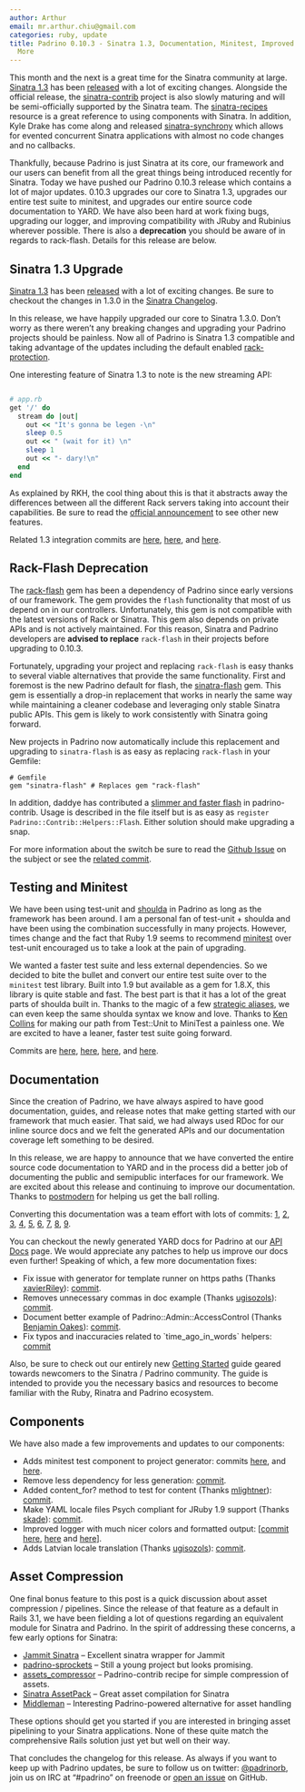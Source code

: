 ```yaml
---
author: Arthur
email: mr.arthur.chiu@gmail.com
categories: ruby, update
title: Padrino 0.10.3 - Sinatra 1.3, Documentation, Minitest, Improved Logger, and
  More
---
```


This month and the next is a great time for the Sinatra community at large. [Sinatra 1.3](https://github.com/sinatra/sinatra/tree/v1.3.0) has been [released](http://www.sinatrarb.com/2011/09/30/sinatra-1.3.0) with a lot of exciting changes. Alongside the official release, the [sinatra-contrib](https://github.com/sinatra/sinatra-contrib) project is also slowly maturing and will be semi-officially supported by the Sinatra team. The [sinatra-recipes](http://sinatra-book-contrib.com) resource is a great reference to using components with Sinatra. In addition, Kyle Drake has come along and released [sinatra-synchrony](http://kyledrake.net/sinatra-synchrony) which allows for evented concurrent Sinatra applications with almost no code changes and no callbacks.

Thankfully, because Padrino is just Sinatra at its core, our framework and our users can benefit from all the great things being introduced recently for Sinatra. Today we have pushed our Padrino 0.10.3 release which contains a lot of major updates. 0.10.3 upgrades our core to Sinatra 1.3, upgrades our entire test suite to minitest, and upgrades our entire source code documentation to YARD. We have also been hard at work fixing bugs, upgrading our logger, and improving compatibility with JRuby and Rubinius wherever possible. There is also a **deprecation** you should be aware of in regards to rack-flash. Details for this release are below.

<break>

## Sinatra 1.3 Upgrade

[Sinatra 1.3](https://github.com/sinatra/sinatra/tree/v1.3.0) has been [released](http://www.sinatrarb.com/2011/09/30/sinatra-1.3.0) with a lot of exciting changes. Be sure to checkout the changes in 1.3.0 in the [Sinatra Changelog](https://github.com/sinatra/sinatra/blob/v1.3.0/CHANGES).

In this release, we have happily upgraded our core to Sinatra 1.3.0. Don’t worry as there weren’t any breaking changes and upgrading your Padrino projects should be painless. Now all of Padrino is Sinatra 1.3 compatible and taking advantage of the updates including the default enabled [rack-protection](https://github.com/rkh/rack-protection).

One interesting feature of Sinatra 1.3 to note is the new streaming API:

```ruby

# app.rb
get '/' do
  stream do |out|
    out << "It's gonna be legen -\n"
    sleep 0.5
    out << " (wait for it) \n"
    sleep 1
    out << "- dary!\n"
  end
end
```


As explained by RKH, the cool thing about this is that it abstracts away the differences between all the different Rack servers taking into account their capabilities. Be sure to read the [official announcement](http://www.sinatrarb.com/2011/09/30/sinatra-1.3.0) to see other new features.

Related 1.3 integration commits are [here](https://github.com/padrino/padrino-framework/commit/6304d1ed4c3b5308917500c43e888433b0695e6d), [here](https://github.com/padrino/padrino-framework/commit/3acbdb24b0cbbdc331b94baf01bfc3a198645feb), and [here](https://github.com/padrino/padrino-framework/commit/1029a40f943f82aaad4f417aa7e1e1445df930b4).

## Rack-Flash Deprecation

The [rack-flash](https://github.com/nakajima/rack-flash) gem has been a dependency of Padrino since early versions of our framework. The gem provides the `flash` functionality that most of us depend on in our controllers. Unfortunately, this gem is not compatible with the latest versions of Rack or Sinatra. This gem also depends on private APIs and is not actively maintained. For this reason, Sinatra and Padrino developers are **advised to replace** `rack-flash` in their projects before upgrading to 0.10.3.

Fortunately, upgrading your project and replacing `rack-flash` is easy thanks to several viable alternatives that provide the same functionality. First and foremost is the new Padrino default for flash, the [sinatra-flash](https://github.com/SFEley/sinatra-flash) gem. This gem is essentially a drop-in replacement that works in nearly the same way while maintaining a cleaner codebase and leveraging only stable Sinatra public APIs. This gem is likely to work consistently with Sinatra going forward.

New projects in Padrino now automatically include this replacement and upgrading to `sinatra-flash` is as easy as replacing `rack-flash` in your Gemfile:

    # Gemfile
    gem "sinatra-flash" # Replaces gem "rack-flash"

In addition, daddye has contributed a [slimmer and faster flash](https://github.com/padrino/padrino-contrib/blob/master/lib/padrino-contrib/helpers/flash.rb) in padrino-contrib. Usage is described in the file itself but is as easy as `register Padrino::Contrib::Helpers::Flash`. Either solution should make upgrading a snap.

For more information about the switch be sure to read the [Github Issue](https://github.com/padrino/padrino-framework/issues/679) on the subject or see the [related commit](https://github.com/padrino/padrino-framework/commit/cad9e8f62025736146f5f13d3ead2424c2b1d3aa).

## Testing and Minitest

We have been using test-unit and [shoulda](https://github.com/thoughtbot/shoulda) in Padrino as long as the framework has been around. I am a personal fan of test-unit + shoulda and have been using the combination successfully in many projects. However, times change and the fact that Ruby 1.9 seems to recommend [minitest](http://www.rubyinside.com/a-minitestspec-tutorial-elegant-spec-style-testing-that-comes-with-ruby-5354.html) over test-unit encouraged us to take a look at the pain of upgrading.

We wanted a faster test suite and less external dependencies. So we decided to bite the bullet and convert our entire test suite over to the `minitest` test library. Built into 1.9 but available as a gem for 1.8.X, this library is quite stable and fast. The best part is that it has a lot of the great parts of shoulda built in. Thanks to the magic of a few [strategic aliases](https://github.com/padrino/padrino-framework/blob/master/padrino-core/test/mini_shoulda.rb), we can even keep the same shoulda syntax we know and love. Thanks to [Ken Collins](http://metaskills.net/2011/03/26/using-minitest-spec-with-rails) for making our path from Test::Unit to MiniTest a painless one. We are excited to have a leaner, faster test suite going forward.

Commits are [here](https://github.com/padrino/padrino-framework/commit/f2a88af060f49ac6c8145cc4b2be93fbb6944e08), [here](https://github.com/padrino/padrino-framework/commit/cf1496e30521f08a276e4e9e4b917e28437fdb66), [here](https://github.com/padrino/padrino-framework/commit/406d08355319a464c205ae76fcd38587f54ff80d), and [here](https://github.com/padrino/padrino-framework/commit/08c18df8aafac3d8ee817fad90e31a5b9d1a7a8e).

## Documentation

Since the creation of Padrino, we have always aspired to have good documentation, guides, and release notes that make getting started with our framework that much easier. That said, we had always used RDoc for our inline source docs and we felt the generated APIs and our documentation coverage left something to be desired.

In this release, we are happy to announce that we have converted the entire source code documentation to YARD and
 in the process did a better job of documenting the public and semipublic interfaces for our framework. We are excited about this release and continuing to improve our documentation. Thanks to [postmodern](https://github.com/postmodern) for helping us get the ball rolling.

Converting this documentation was a team effort with lots of commits: [1](https://github.com/padrino/padrino-framework/commit/9ae898fdbd1381839acc334ec3ed376ab72d9a66), [2](https://github.com/padrino/padrino-framework/commit/2fd8ca7eddec897d3c40188cc30a3658f563ec7e), [3](https://github.com/padrino/padrino-framework/commit/e3f5ad1bdd4f14ab1a69c2df1c215dbb1f5f4162), [4](https://github.com/padrino/padrino-framework/commit/1680307328e8c2f2dc8b129bca41999331107379), [5](https://github.com/padrino/padrino-framework/commit/a5e542d181a2ab13c81effe0e136cbcf0a5eb2ee), [6](https://github.com/padrino/padrino-framework/commit/6676fda49ee3133989e0f33852c375826dd68cb9), [7](https://github.com/padrino/padrino-framework/commit/e218f09a089efa9119efbd01aed8693d8244f135), [8](https://github.com/padrino/padrino-framework/commit/60e1681fa5029c5baf568cd92ebeed6c3f6ca745), [9](https://github.com/padrino/padrino-framework/commit/8f0f1cee12de50b9816f6f25e4feac0d3904d121).

You can checkout the newly generated YARD docs for Padrino at our [API Docs](http://www.padrinorb.com/api/index.html) page. We would appreciate any patches to help us improve our docs even further! Speaking of which, a few more documentation fixes:

-   Fix issue with generator for template runner on https paths (Thanks [xavierRiley](https://github.com/xavierRiley)): [commit](https://github.com/padrino/padrino-framework/commit/e5fc1a60a9b60f46f5916d1ce88bbf6a98918aee).
-   Removes unnecessary commas in doc example (Thanks [ugisozols](https://github.com/ugisozols)): [commit](https://github.com/padrino/padrino-framework/commit/366fd117ac9fe44da82a11967c3edf4ad00b45bf).
-   Document better example of Padrino::Admin::AccessControl (Thanks [Benjamin Oakes](https://github.com/benjaminoakes)): [commit](https://github.com/padrino/padrino-framework/commit/4841a6cb6129ff65e5c1d301ee51bbc64b75874e).
-   Fix typos and inaccuracies related to \`time\_ago\_in\_words\` helpers: [commit](https://github.com/padrino/padrino-framework/commit/3984c59aea91ad10705ddc51b21b19901990a7d0)

Also, be sure to check out our entirely new [Getting Started](http://www.padrinorb.com/guides/getting-started) guide geared towards newcomers to the Sinatra / Padrino community. The guide is intended to provide you the necessary basics and resources to become familiar with the Ruby, Rinatra and Padrino ecosystem.

## Components

We have also made a few improvements and updates to our components:

-   Adds minitest test component to project generator: commits [here](https://github.com/padrino/padrino-framework/commit/27843a1a145ed7f6229e096c11211440da406f64), and [here](https://github.com/padrino/padrino-framework/commit/426df4538c60a88766bceb9c34e017e9edcf270d).
-   Remove less dependency for less generation: [commit](https://github.com/padrino/padrino-framework/commit/8640a06e7f18131951c2f6c36e811e8dd57da204).
-   Added content\_for? method to test for content (Thanks [mlightner](https://github.com/mlightner)): [commit](https://github.com/padrino/padrino-framework/commit/2d6e623c76ceb927bf48ea1b8a02c894ddd5cc7e).
-   Make YAML locale files Psych compliant for JRuby 1.9 support (Thanks [skade](https://github.com/skade)): [commit](https://github.com/padrino/padrino-framework/commit/6d81ce0e8468e0507bb2089ad39d404fbb3acc8b).
-   Improved logger with much nicer colors and formatted output: [[commit](https://github.com/padrino/padrino-framework/commit/c3b05abc79457ecd6ab4302adfec35054bf974d4) [here](https://github.com/padrino/padrino-framework/commit/54c6de0a92eb3a051a88366f0c0acb2938d73d80), [here](https://github.com/padrino/padrino-framework/commit/c0b24769487b872de34eef7aeac94aa9eab3cd29) and [here](https://github.com/padrino/padrino-framework/commit/94405a863814768fb2be43edf45780bfbaa060f2)].
-   Adds Latvian locale translation (Thanks [ugisozols](https://github.com/ugisozols)): [commit](https://github.com/padrino/padrino-framework/commit/e5fc2860128ea81a7f602db0f5d03be3bae2b502).

## Asset Compression

One final bonus feature to this post is a quick discussion about asset compression / pipelines. Since the release of that feature as a default in Rails 3.1, we have been fielding a lot of questions regarding an equivalent module for Sinatra and Padrino. In the spirit of addressing these concerns, a few early options for Sinatra:

-   [Jammit Sinatra](https://github.com/railsjedi/jammit-sinatra) – Excellent sinatra wrapper for Jammit
-   [padrino-sprockets](https://github.com/nightsailer/padrino-sprockets) – Still a young project but looks promising.
-   [assets\_compressor](https://github.com/padrino/padrino-contrib/blob/master/lib/padrino-contrib/helpers/assets_compressor.rb) – Padrino-contrib recipe for simple compression of assets.
-   [Sinatra AssetPack](https://github.com/rstacruz/sinatra-assetpack) – Great asset compilation for Sinatra
-   [Middleman](https://github.com/tdreyno/middleman) – Interesting Padrino-powered alternative for asset handling

These options should get you started if you are interested in bringing asset pipelining to your Sinatra applications. None of these quite match the comprehensive Rails solution just yet but well on their way.

That concludes the changelog for this release. As always if you want to keep up with Padrino updates, be sure to follow us on twitter: [@padrinorb](http://twitter.com/#!/padrinorb), join us on IRC at “\#padrino” on freenode or [open an issue](https://github.com/padrino/padrino-framework/issues) on GitHub.
